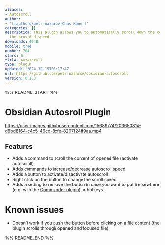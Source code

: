 ```yaml
---
aliases:
- Autoscroll
author:
- '[[authors/petr-nazarov|Chas Kane]]'
categories: []
description: This plugin allows you to automatically scroll down the content with
  the provided speed
downloads: 4048
mobile: true
number: 708
stars: 6
title: Autoscroll
type: plugin
updated: '2024-12-15T03:17:47'
url: https://github.com/petr-nazarov/obsidian-autoscroll
version: 0.1.3
---
```


%% README_START %%

# Obsidian Autosroll Plugin

https://user-images.githubusercontent.com/15689774/203650814-d8bd8164-c4c5-46cd-8cfe-8207f24ff9aa.mp4

## Features
- Adds a command to scroll the content of opened file (activate autoscroll)
- Adds commands to increase/decrease autoscroll speed
- Adds a button to activate/disactivate autoscroll
- Right click on the button to change the scroll speed
- Adds a setting to remove the button in case you want to put it elsewhere
    (e.g. with the [Commander plugin](https://github.com/phibr0/obsidian-commander/)) or hotkeys

# Known issues
- Doesn't work if you push the button before clicking on a file content (the plugin scrolls through opened and focused file)


%% README_END %%